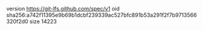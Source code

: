 version https://git-lfs.github.com/spec/v1
oid sha256:a742f11395e9b69b1dcbf239339ac527bfc891b53a291f2f7b9713566320f2d0
size 14223
